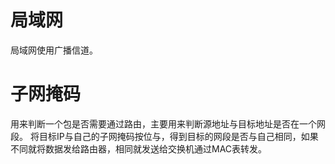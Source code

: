 # 局域网

局域网使用广播信道。

# 子网掩码
用来判断一个包是否需要通过路由，主要用来判断源地址与目标地址是否在一个网段。
将目标IP与自己的子网掩码按位与，得到目标的网段是否与自己相同，如果不同就将数据发给路由器，相同就发送给交换机通过MAC表转发。